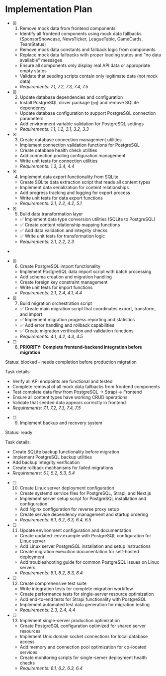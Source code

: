 # Implementation Plan

- [x] 1. Remove mock data from frontend components






  - Identify all frontend components using mock data fallbacks (SponsorShowcase, NewsTicker, LeagueTable, GameCards, TeamStatus)
  - Remove mock data constants and fallback logic from components
  - Replace mock data fallbacks with proper loading states and "no data available" messages
  - Ensure all components only display real API data or appropriate empty states
  - Validate that seeding scripts contain only legitimate data (not mock data)
  - _Requirements: 7.1, 7.2, 7.3, 7.4, 7.5_

- [x] 2. Update database dependencies and configuration
  - Install PostgreSQL driver package (`pg`) and remove SQLite dependency
  - Update database configuration to support PostgreSQL connection parameters
  - Add environment variable validation for PostgreSQL settings
  - _Requirements: 1.1, 1.2, 3.1, 3.2, 3.3_

- [x] 3. Create database connection management utilities





  - Implement connection validation functions for PostgreSQL
  - Create database health check utilities
  - Add connection pooling configuration management
  - Write unit tests for connection utilities
  - _Requirements: 1.3, 3.4, 4.4_

- [x] 4. Implement data export functionality from SQLite















  - Create SQLite data extraction script that reads all content types
  - Implement data serialization for content relationships
  - Add progress tracking and logging for export process
  - Write unit tests for data export functions
  - _Requirements: 2.1, 2.2, 4.2, 5.1_

- [x] 5. Build data transformation layer
  - ✅ Implement data type conversion utilities (SQLite to PostgreSQL)
  - ✅ Create content relationship mapping functions
  - ✅ Add data validation and integrity checks
  - ✅ Write unit tests for transformation logic
  - _Requirements: 2.1, 2.2, 2.3_
-

- [x] 6. Create PostgreSQL import functionality





  - Implement PostgreSQL data import script with batch processing
  - Add schema creation and migration handling
  - Create foreign key constraint management
  - Write unit tests for import functions
  - _Requirements: 2.1, 2.4, 4.1, 4.4_

- [x] 7. Build migration orchestration script
  - ✅ Create main migration script that coordinates export, transform, and import
  - ✅ Implement migration progress reporting and statistics
  - ✅ Add error handling and rollback capabilities
  - ✅ Create migration verification and validation functions
  - _Requirements: 4.1, 4.2, 4.3, 4.5_

- [ ] 8. **PRIORITY: Complete frontend-backend integration before migration**

Status: blocked - needs completion before production migration

Task details:
- Verify all API endpoints are functional and tested
- Complete removal of all mock data fallbacks from frontend components
- Test complete data flow from PostgreSQL → Strapi → Frontend
- Ensure all content types have working CRUD operations
- Validate that seeded data appears correctly in frontend
- _Requirements: 7.1, 7.2, 7.3, 7.4, 7.5_

- [ ] 9. Implement backup and recovery system

Status: ready

Task details:
- Create SQLite backup functionality before migration
- Implement PostgreSQL backup utilities
- Add backup integrity verification
- Create rollback mechanisms for failed migrations
- _Requirements: 5.1, 5.2, 5.3, 5.4_

- [ ] 10. Create Linux server deployment configuration
  - Create systemd service files for PostgreSQL, Strapi, and Next.js
  - Implement server setup script for PostgreSQL installation and configuration
  - Add Nginx configuration for reverse proxy setup
  - Create service dependency management and startup ordering
  - _Requirements: 6.1, 6.2, 6.3, 6.4, 6.5_

- [ ] 11. Update environment configuration and documentation
  - Create updated .env.example with PostgreSQL configuration for Linux server
  - Add Linux server PostgreSQL installation and setup instructions
  - Create migration execution documentation for self-hosted deployment
  - Add troubleshooting guide for common PostgreSQL issues on Linux servers
  - _Requirements: 8.1, 8.2, 8.3, 8.4_

- [ ] 12. Create comprehensive test suite
  - Write integration tests for complete migration workflow
  - Create performance tests for single-server resource optimization
  - Add end-to-end tests for Strapi functionality with PostgreSQL
  - Implement automated test data generation for migration testing
  - _Requirements: 2.3, 2.4, 4.4_

- [ ] 13. Implement single-server production optimization
  - Create PostgreSQL configuration optimized for shared server resources
  - Implement Unix domain socket connections for local database access
  - Add memory and connection pool optimization for co-located services
  - Create monitoring scripts for single-server deployment health checks
  - _Requirements: 6.1, 6.2, 6.3, 6.4_
